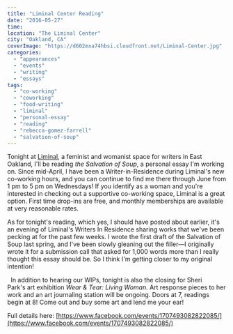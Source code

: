 ```yaml
---
title: "Liminal Center Reading"
date: "2016-05-27"
time:
location: "The Liminal Center"
city: "Oakland, CA"
coverImage: "https://d602mxa74hbsi.cloudfront.net/Liminal-Center.jpg"
categories: 
  - "appearances"
  - "events"
  - "writing"
  - "essays"
tags: 
  - "co-working"
  - "coworking"
  - "food-writing"
  - "liminal"
  - "personal-essay"
  - "reading"
  - "rebecca-gomez-farrell"
  - "salvation-of-soup"
---
```


Tonight at [Liminal](https://theliminalcenter.com/), a feminist and womanist space for writers in East Oakland, I'll be reading _the Salvation of Soup_, a personal essay I'm working on. Since mid-April, I have been a Writer-in-Residence during Liminal's new co-working hours, and you can continue to find me there through June from 1 pm to 5 pm on Wednesdays! If you identify as a woman and you're interested in checking out a supportive co-working space, Liminal is a great option. First time drop-ins are free, and monthly memberships are available at very reasonable rates.

  

As for tonight's reading, which yes, I should have posted about earlier, it's an evening of Liminal's Writers In Residence sharing works that we've been pecking at for the past few weeks. I wrote the first draft of the Salvation of Soup last spring, and I've been slowly gleaning out the filler—I originally wrote it for a submission call that asked for 1,000 words more than I really thought this essay should be. So I think I'm getting closer to my original intention!

  In addition to hearing our WIPs, tonight is also the closing for Sheri Park's art exhibition _Wear & Tear: Living Woman._ Art response pieces to her work and an art journaling station will be ongoing. Doors at 7, readings begin at 8! Come out and buy some art and lend me your ear!

  

Full details here: [https://www.facebook.com/events/1707493082822085/](https://www.facebook.com/events/1707493082822085/)
